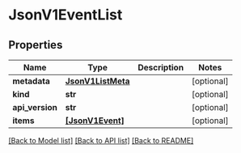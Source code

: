 # JsonV1EventList


## Properties
Name | Type | Description | Notes
------------ | ------------- | ------------- | -------------
**metadata** | [**JsonV1ListMeta**](JsonV1ListMeta.md) |  | [optional] 
**kind** | **str** |  | [optional] 
**api_version** | **str** |  | [optional] 
**items** | [**[JsonV1Event]**](JsonV1Event.md) |  | [optional] 

[[Back to Model list]](../README.md#documentation-for-models) [[Back to API list]](../README.md#documentation-for-api-endpoints) [[Back to README]](../README.md)


